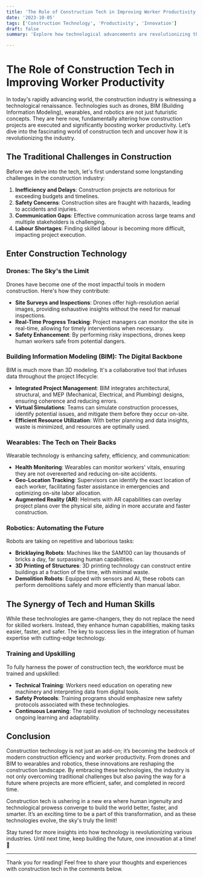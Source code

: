 ```yaml
---
title: 'The Role of Construction Tech in Improving Worker Productivity'
date: '2023-10-05'
tags: ['Construction Technology', 'Productivity', 'Innovation']
draft: false
summary: 'Explore how technological advancements are revolutionizing the construction industry, boosting worker productivity, and transforming project outcomes.'

---
```


# The Role of Construction Tech in Improving Worker Productivity

In today's rapidly advancing world, the construction industry is witnessing a technological renaissance. Technologies such as drones, BIM (Building Information Modeling), wearables, and robotics are not just futuristic concepts. They are here now, fundamentally altering how construction projects are executed and significantly boosting worker productivity. Let’s dive into the fascinating world of construction tech and uncover how it is revolutionizing the industry.

## The Traditional Challenges in Construction

Before we delve into the tech, let's first understand some longstanding challenges in the construction industry:

1. **Inefficiency and Delays**: Construction projects are notorious for exceeding budgets and timelines.
2. **Safety Concerns**: Construction sites are fraught with hazards, leading to accidents and injuries.
3. **Communication Gaps**: Effective communication across large teams and multiple stakeholders is challenging.
4. **Labour Shortages**: Finding skilled labour is becoming more difficult, impacting project execution.

## Enter Construction Technology

### **Drones: The Sky's the Limit**

Drones have become one of the most impactful tools in modern construction. Here's how they contribute:

- **Site Surveys and Inspections**: Drones offer high-resolution aerial images, providing exhaustive insights without the need for manual inspections.
- **Real-Time Progress Tracking**: Project managers can monitor the site in real-time, allowing for timely interventions when necessary.
- **Safety Enhancement**: By performing risky inspections, drones keep human workers safe from potential dangers.

### **Building Information Modeling (BIM): The Digital Backbone**

BIM is much more than 3D modeling. It's a collaborative tool that infuses data throughout the project lifecycle:

- **Integrated Project Management**: BIM integrates architectural, structural, and MEP (Mechanical, Electrical, and Plumbing) designs, ensuring coherence and reducing errors.
- **Virtual Simulations**: Teams can simulate construction processes, identify potential issues, and mitigate them before they occur on-site.
- **Efficient Resource Utilization**: With better planning and data insights, waste is minimized, and resources are optimally used.

### **Wearables: The Tech on Their Backs**

Wearable technology is enhancing safety, efficiency, and communication:

- **Health Monitoring**: Wearables can monitor workers' vitals, ensuring they are not overexerted and reducing on-site accidents.
- **Geo-Location Tracking**: Supervisors can identify the exact location of each worker, facilitating faster assistance in emergencies and optimizing on-site labor allocation.
- **Augmented Reality (AR)**: Helmets with AR capabilities can overlay project plans over the physical site, aiding in more accurate and faster construction.

### **Robotics: Automating the Future**

Robots are taking on repetitive and laborious tasks:

- **Bricklaying Robots**: Machines like the SAM100 can lay thousands of bricks a day, far surpassing human capabilities.
- **3D Printing of Structures**: 3D printing technology can construct entire buildings at a fraction of the time, with minimal waste.
- **Demolition Robots**: Equipped with sensors and AI, these robots can perform demolitions safely and more efficiently than manual labor.

## The Synergy of Tech and Human Skills

While these technologies are game-changers, they do not replace the need for skilled workers. Instead, they enhance human capabilities, making tasks easier, faster, and safer. The key to success lies in the integration of human expertise with cutting-edge technology.

### **Training and Upskilling**

To fully harness the power of construction tech, the workforce must be trained and upskilled:

- **Technical Training**: Workers need education on operating new machinery and interpreting data from digital tools.
- **Safety Protocols**: Training programs should emphasize new safety protocols associated with these technologies.
- **Continuous Learning**: The rapid evolution of technology necessitates ongoing learning and adaptability.

## Conclusion

Construction technology is not just an add-on; it’s becoming the bedrock of modern construction efficiency and worker productivity. From drones and BIM to wearables and robotics, these innovations are reshaping the construction landscape. By embracing these technologies, the industry is not only overcoming traditional challenges but also paving the way for a future where projects are more efficient, safer, and completed in record time.

Construction tech is ushering in a new era where human ingenuity and technological prowess converge to build the world better, faster, and smarter. It’s an exciting time to be a part of this transformation, and as these technologies evolve, the sky's truly the limit!

Stay tuned for more insights into how technology is revolutionizing various industries. Until next time, keep building the future, one innovation at a time! 🚀

---

Thank you for reading! Feel free to share your thoughts and experiences with construction tech in the comments below.